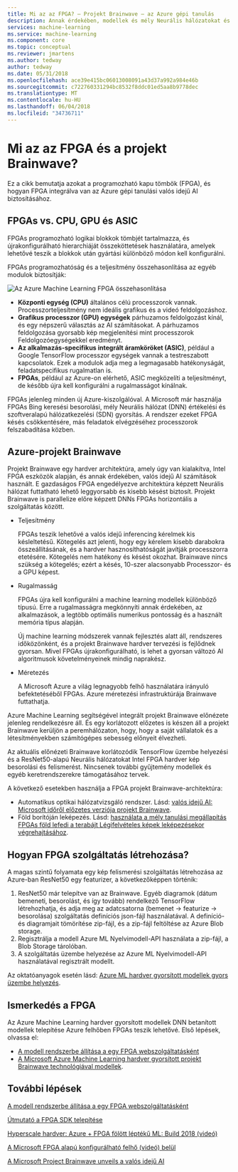 ```yaml
---
title: Mi az az FPGA? – Projekt Brainwave – az Azure gépi tanulás
description: Annak érdekében, modellek és mély Neurális hálózatokat és a FPGAs útmutató.
services: machine-learning
ms.service: machine-learning
ms.component: core
ms.topic: conceptual
ms.reviewer: jmartens
ms.author: tedway
author: tedway
ms.date: 05/31/2018
ms.openlocfilehash: ace39e415bc06013008091a43d37a992a984e46b
ms.sourcegitcommit: c722760331294bc8532f8ddc01ed5aa8b9778dec
ms.translationtype: MT
ms.contentlocale: hu-HU
ms.lasthandoff: 06/04/2018
ms.locfileid: "34736711"
---
```

# <a name="what-is-fpga-and-project-brainwave"></a>Mi az az FPGA és a projekt Brainwave?

Ez a cikk bemutatja azokat a programozható kapu tömbök (FPGA), és hogyan FPGA integrálva van az Azure gépi tanulási valós idejű AI biztosításához.

## <a name="fpgas-vs-cpu-gpu-and-asic"></a>FPGAs vs. CPU, GPU és ASIC

FPGAs programozható logikai blokkok tömbjét tartalmazza, és újrakonfigurálható hierarchiáját összeköttetések használatára, amelyek lehetővé teszik a blokkok után gyártási különböző módon kell konfigurálni.

FPGAs programozhatóság és a teljesítmény összehasonlítása az egyéb modulok biztosítják:

![Az Azure Machine Learning FPGA összehasonlítása](./media/concept-accelerate-with-fpgas/azure-machine-learning-fpga-comparison.png)

- **Központi egység (CPU)** általános célú processzorok vannak. Processzorteljesítmény nem ideális grafikus és a videó feldolgozáshoz.
- **Grafikus processzor (GPU) egységek** párhuzamos feldolgozást kínál, és egy népszerű választás az AI számításokat. A párhuzamos feldolgozása gyorsabb kép megjelenítési mint processzorok Feldolgozóegységekkel eredményt.
- **Az alkalmazás-specifikus integrált áramköröket (ASIC)**, például a Google TensorFlow processzor egységek vannak a testreszabott kapcsolatok. Ezek a modulok adja meg a legmagasabb hatékonyságát, feladatspecifikus rugalmatlan is.
- **FPGAs**, például az Azure-on elérhető, ASIC megközelíti a teljesítményt, de később újra kell konfigurálni a rugalmasságot kínálnak.

FPGAs jelenleg minden új Azure-kiszolgálóval. A Microsoft már használja FPGAs Bing keresési besorolási, mély Neurális hálózat (DNN) értékelési és szoftveralapú hálózatkezelési (SDN) gyorsítás. A rendszer ezeket FPGA késés csökkentésére, más feladatok elvégzéséhez processzorok felszabadítása közben.

## <a name="project-brainwave-on-azure"></a>Azure-projekt Brainwave

Projekt Brainwave egy hardver architektúra, amely úgy van kialakítva, Intel FPGA eszközök alapján, és annak érdekében, valós idejű AI számítások használt. E gazdaságos FPGA engedélyezve architektúra képzett Neurális hálózat futtatható lehető leggyorsabb és kisebb késést biztosít. Projekt Brainwave is parallelize előre képzett DNNs FPGAs horizontális a szolgáltatás között.

- Teljesítmény

    FPGAs teszik lehetővé a valós idejű inferencing kérelmek kis késleltetésű. Kötegelés azt jelenti, hogy egy kérelem kisebb darabokra összeállításának, és a hardver hasznosíthatóságát javítják processzorra etetésére. Kötegelés nem hatékony és késést okozhat. Brainwave nincs szükség a kötegelés; ezért a késés, 10-szer alacsonyabb Processzor- és a GPU képest.

- Rugalmasság

    FPGAs újra kell konfigurálni a machine learning modellek különböző típusú. Erre a rugalmasságra megkönnyíti annak érdekében, az alkalmazások, a legtöbb optimális numerikus pontosság és a használt memória típus alapján.

    Új machine learning módszerek vannak fejlesztés alatt áll, rendszeres időközönként, és a projekt Brainwave hardver tervezési is fejlődnek gyorsan. Mivel FPGAs újrakonfigurálható, is lehet a gyorsan változó AI algoritmusok követelményeinek mindig naprakész.

- Méretezés

    A Microsoft Azure a világ legnagyobb felhő használatára irányuló befektetéséből FPGAs. Azure méretezési infrastruktúrája Brainwave futtathatja.

Azure Machine Learning segítségével integrált projekt Brainwave előnézete jelenleg rendelkezésre áll. És egy korlátozott előzetes is készen áll a projekt Brainwave kerüljön a peremhálózaton, hogy, hogy a saját vállalatok és a létesítményekben számítógépes sebesség előnyeit élvezheti.

Az aktuális előnézeti Brainwave korlátozódik TensorFlow üzembe helyezési és a ResNet50-alapú Neurális hálózatokat Intel FPGA hardver kép besorolási és felismerést. Nincsenek további gyűjtemény modellek és egyéb keretrendszerekre támogatásához tervek.

A következő esetekben használja a FPGA projekt Brainwave-architektúra:

- Automatikus optikai hálózatvizsgáló rendszer. Lásd: [valós idejű AI: Microsoft időről előzetes verziója projekt Brainwave](https://blogs.microsoft.com/ai/build-2018-project-brainwave/).
- Föld borítóján leképezés. Lásd: [használata a mély tanulási megállapítás FPGAs föld lefedi a terabájt Légifelvételes képek leképezésekor végrehajtásához](https://blogs.technet.microsoft.com/machinelearning/2018/05/29/how-to-use-fpgas-for-deep-learning-inference-to-perform-land-cover-mapping-on-terabytes-of-aerial-images/).

## <a name="how-to-create-an-fpga-service"></a>Hogyan FPGA szolgáltatás létrehozása?

A magas szintű folyamata egy kép felismerési szolgáltatás létrehozása az Azure-ban ResNet50 egy featurizer, a következőképpen történik:

1. ResNet50 már telepítve van az Brainwave. Egyéb diagramok (dátum bemeneti, besorolást, és így tovább) rendelkező TensorFlow létrehozhatja, és adja meg az adatcsatorna (bemenet -> featurize -> besorolása) szolgáltatás definíciós json-fájl használatával. A definíció- és diagramjait tömörítése zip-fájl, és a zip-fájl feltöltése az Azure Blob storage.
2. Regisztrálja a modell Azure ML Nyelvimodell-API használata a zip-fájl, a Blob Storage tárolóban.
3. A szolgáltatás üzembe helyezése az Azure ML Nyelvimodell-API használatával regisztrált modellt.

Az oktatóanyagok esetén lásd: [Azure ML hardver gyorsított modellek gyors üzembe helyezés](https://github.com/Azure/aml-real-time-ai/blob/master/notebooks/resnet50/00_QuickStart.ipynb).

## <a name="start-using-fpga"></a>Ismerkedés a FPGA

Az Azure Machine Learning hardver gyorsított modellek DNN betanított modellek telepítése Azure felhőben FPGAs teszik lehetővé. Első lépések, olvassa el:

- [A modell rendszerbe állítása a egy FPGA webszolgáltatásként](how-to-deploy-fpga-web-service.md)
- [A Microsoft Azure Machine Learning hardver gyorsított projekt Brainwave technológiával modellek](https://github.com/azure/aml-real-time-ai).

## <a name="next-steps"></a>További lépések

[A modell rendszerbe állítása a egy FPGA webszolgáltatásként](how-to-deploy-fpga-web-service.md)

[Útmutató a FPGA SDK telepítése](reference-fpga-package-overview.md)

[Hyperscale hardver: Azure + FPGA fölött léptékű ML: Build 2018 (videó)](https://www.youtube.com/watch?v=BMgQAHIx2eY)

[A Microsoft FPGA alapú konfigurálható felhő (videó) belül](https://channel9.msdn.com/Events/Build/2017/B8063)

[A Microsoft Project Brainwave unveils a valós idejű AI](https://www.microsoft.com/research/blog/microsoft-unveils-project-brainwave/)